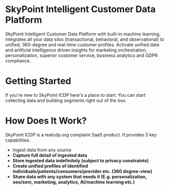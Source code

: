 # SkyPoint Intelligent Customer Data Platform 

SkyPoint Intelligent Customer Data Platform with built-in machine learning, integrates all your data silos (transactional, behavioral, and observational) to unified, 360-degree and real-time customer profiles. Activate unified data and artificial intelligence driven insights for marketing orchestration, personalization, superior customer service, business analytics and GDPR compliance. 

# Getting Started

If you're new to SkyPoint ICDP here's a place to start. You can start collecting data and building segments right out of the box.

# How Does It Work?

SkyPoint ICDP is a realcdp.org complaint SaaS product. It provides 5 key capabilities:

- Ingest data from any source
- **Capture full detail of ingested data**
- **Store ingested data indefinitely (subject to privacy constraints)**
- **Create unified profiles of identified individuals/patients/consumers/provider etc. (360 degree-view)**
- **Share data with any system that needs it (E.g. personalization, seo/sem, marketing, analytics, AI/machine learning etc.)**
